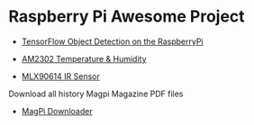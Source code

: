 # Raspberry Pi Awesome Project 

- [TensorFlow Object Detection on the RaspberryPi](/root/raspberrypi/RaspberryPiPrj/TensorflowObjectDetection/Tensorflow_Object_Detection_on_the_RaspberryPi.md)

- [AM2302 Temperature & Humidity](/root/raspberrypi/RaspberryPiPrj/AM2302/README.md)
- [MLX90614 IR Sensor](/root/raspberrypi/RaspberryPiPrj/MLX90614/README.md)

Download all history Magpi Magazine PDF files

- [MagPi Downloader](/root/raspberrypi/RaspberryPiPrj/SomeScript/RaspberryPiMagpiDownloader.py)
